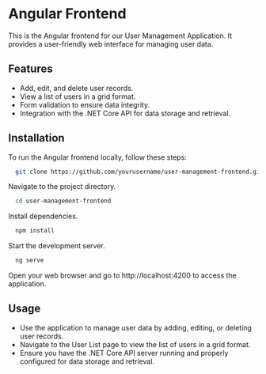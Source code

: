 # Angular Frontend

This is the Angular frontend for our User Management Application. It provides a user-friendly web interface for managing user data.

## Features

- Add, edit, and delete user records.
- View a list of users in a grid format.
- Form validation to ensure data integrity.
- Integration with the .NET Core API for data storage and retrieval.


## Installation

To run the Angular frontend locally, follow these steps:

```bash
  git clone https://github.com/yourusername/user-management-frontend.git
```

Navigate to the project directory.

```bash
  cd user-management-frontend
```

Install dependencies.

```bash
  npm install
```

Start the development server.

```bash
  ng serve
```
Open your web browser and go to http://localhost:4200 to access the application.
## Usage

- Use the application to manage user data by adding, editing, or deleting user records.
- Navigate to the User List page to view the list of users in a grid format.
- Ensure you have the .NET Core API server running and properly configured for data storage and retrieval.

